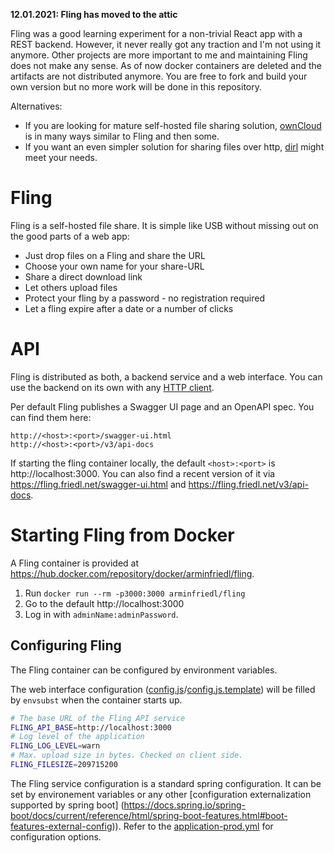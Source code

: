 **12.01.2021: Fling has moved to the attic**

Fling was a good learning experiment for a non-trivial React app with a REST
backend. However, it never really got any traction and I'm not using it anymore.
Other projects are more important to me and maintaining Fling does not make any
sense. As of now docker containers are deleted and the artifacts are not
distributed anymore. You are free to fork and build your own version but no more
work will be done in this repository.

Alternatives:
- If you are looking for mature self-hosted file sharing solution,
  [ownCloud](https://owncloud.com/) is in many ways similar to Fling and then
  some.
- If you want an even simpler solution for sharing files over http,
  [dirl](https://github.com/arminfriedl/dirl) might meet your needs.

# Fling
Fling is a self-hosted file share. It is simple like USB without missing out on
the good parts of a web app:
- Just drop files on a Fling and share the URL
- Choose your own name for your share-URL
- Share a direct download link
- Let others upload files
- Protect your fling by a password - no registration required
- Let a fling expire after a date or a number of clicks

# API
Fling is distributed as both, a backend service and a web interface. You can use
the backend on its own with any [HTTP client](examples).

Per default Fling publishes a Swagger UI page and an OpenAPI spec. You can find
them here:

``` http
http://<host>:<port>/swagger-ui.html
http://<host>:<port>/v3/api-docs
```

If starting the fling container locally, the default `<host>:<port>` is
http://localhost:3000. You can also find a recent version of it via
https://fling.friedl.net/swagger-ui.html and
https://fling.friedl.net/v3/api-docs.

# Starting Fling from Docker
A Fling container is provided at https://hub.docker.com/repository/docker/arminfriedl/fling.

1. Run `docker run --rm -p3000:3000 arminfriedl/fling`
2. Go to the default http://localhost:3000
3. Log in with `adminName:adminPassword`.

## Configuring Fling
The Fling container can be configured by environment variables.

The web interface configuration ([config.js](web/fling/public/config.js)/[config.js.template](container/var/www/fling/config.js.template)) will be
filled by `envsubst` when the container starts up.
``` sh
# The base URL of the Fling API service
FLING_API_BASE=http://localhost:3000
# Log level of the application
FLING_LOG_LEVEL=warn
# Max. upload size in bytes. Checked on client side.
FLING_FILESIZE=209715200
```

The Fling service configuration is a standard spring configuration. It can be
set by environement variables or any other [configuration externalization supported by spring boot]
(https://docs.spring.io/spring-boot/docs/current/reference/html/spring-boot-features.html#boot-features-external-config)).
Refer to the [application-prod.yml](service/fling/src/main/resources/application-prod.yml) for configuration options.
